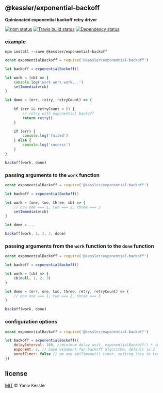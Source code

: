 ## @kessler/exponential-backoff

**Opinionated exponential backoff retry driver**

[![npm status](http://img.shields.io/npm/v/@kessler/exponential-backoff.svg?style=flat-square)](https://www.npmjs.org/package/@kessler/exponential-backoff) [![Travis build status](https://img.shields.io/travis/kessler/@kessler/exponential-backoff.svg?style=flat-square&label=travis)](http://travis-ci.org/kessler/@kessler/exponential-backoff) [![Dependency status](https://img.shields.io/david/kessler/@kessler/exponential-backoff.svg?style=flat-square)](https://david-dm.org/kessler/@kessler/exponential-backoff)

### example

`npm install --save @kessler/exponential-backoff`

```js
const exponentialBackoff = require('@kessler/exponential-backoff')

let backoff = exponentialBackoff()

let work = (cb) => {
    console.log('work work work...')
    setImmediate(cb)
}

let done = (err, retry, retryCount) => {
    
    if (err && retryCount < 5) {
        // retry with exponential backoff
        return retry()
    }

    if (err) {
        console.log('failed')
    } else {
        console.log('success')
    }
}

backoff(work, done)

```

### passing arguments to the `work` function

```js
const exponentialBackoff = require('@kessler/exponential-backoff')

let backoff = exponentialBackoff()

let work = (one, two, three, cb) => {
    // now one === 1, two === 2, three === 3
    setImmediate(cb)
}

let done = ...

backoff(work, 1, 2, 3, done)

```

### passing arguments from the `work` function to the `done` function

```js
const exponentialBackoff = require('@kessler/exponential-backoff')

let backoff = exponentialBackoff()

let work = (cb) => {
    cb(null, 1, 2, 3)
}

let done = (err, one, two, three, retry, retryCount) => {
    // now one === 1, two === 2, three === 3
}

backoff(work, done)

```

### configuration options

```js
const exponentialBackoff = require('@kessler/exponential-backoff')

let backoff = exponentialBackoff({
    delayInterval: 100, //minimum delay unit, exponentialBackoff() * intervalInMillis === delay, default is 100ms
    exponent: 2, // base exponent for backoff algorithm, default is 2
    unrefTimer: false // we use setTimeout() timer, setting this to true will cause setTimeout().unref() to be called
})

```

## license

[MIT](http://opensource.org/licenses/MIT) © Yaniv Kessler
